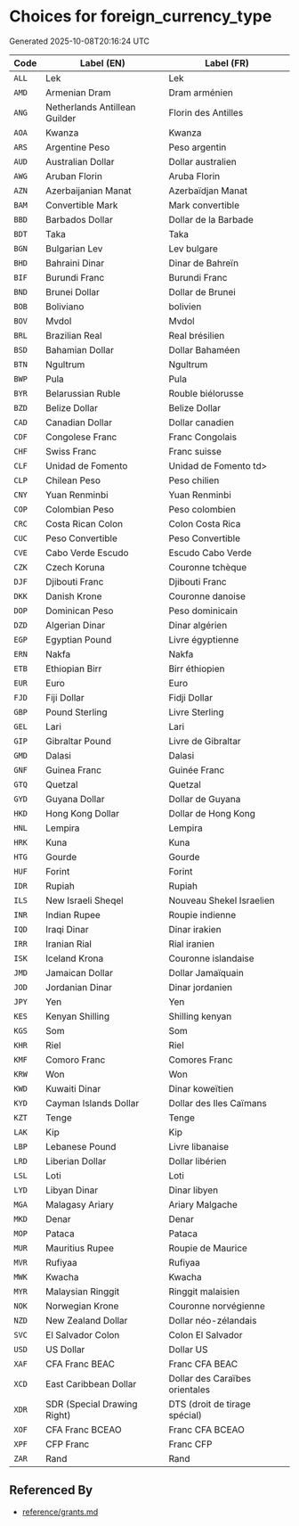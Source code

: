 # Choices for foreign_currency_type

Generated 2025-10-08T20:16:24 UTC

| Code | Label (EN) | Label (FR) |
|------|------------|------------|
| `ALL` | Lek | Lek |
| `AMD` | Armenian Dram | Dram arménien |
| `ANG` | Netherlands Antillean Guilder | Florin des Antilles |
| `AOA` | Kwanza | Kwanza |
| `ARS` | Argentine Peso | Peso argentin |
| `AUD` | Australian Dollar | Dollar australien |
| `AWG` | Aruban Florin | Aruba Florin |
| `AZN` | Azerbaijanian Manat | Azerbaïdjan Manat |
| `BAM` | Convertible Mark | Mark convertible |
| `BBD` | Barbados Dollar | Dollar de la Barbade |
| `BDT` | Taka | Taka |
| `BGN` | Bulgarian Lev | Lev bulgare |
| `BHD` | Bahraini Dinar | Dinar de Bahreïn |
| `BIF` | Burundi Franc | Burundi Franc |
| `BND` | Brunei Dollar | Dollar de Brunei |
| `BOB` | Boliviano | bolivien |
| `BOV` | Mvdol | Mvdol |
| `BRL` | Brazilian Real | Real brésilien |
| `BSD` | Bahamian Dollar | Dollar Bahaméen |
| `BTN` | Ngultrum | Ngultrum |
| `BWP` | Pula | Pula |
| `BYR` | Belarussian Ruble | Rouble biélorusse |
| `BZD` | Belize Dollar | Belize Dollar |
| `CAD` | Canadian Dollar | Dollar canadien |
| `CDF` | Congolese Franc | Franc Congolais |
| `CHF` | Swiss Franc | Franc suisse |
| `CLF` | Unidad de Fomento | Unidad de Fomento  td> |
| `CLP` | Chilean Peso | Peso chilien |
| `CNY` | Yuan Renminbi | Yuan Renminbi |
| `COP` | Colombian Peso | Peso colombien |
| `CRC` | Costa Rican Colon | Colon Costa Rica |
| `CUC` | Peso Convertible | Peso Convertible |
| `CVE` | Cabo Verde Escudo | Escudo Cabo Verde |
| `CZK` | Czech Koruna | Couronne tchèque |
| `DJF` | Djibouti Franc | Djibouti Franc |
| `DKK` | Danish Krone | Couronne danoise |
| `DOP` | Dominican Peso | Peso dominicain |
| `DZD` | Algerian Dinar | Dinar algérien |
| `EGP` | Egyptian Pound | Livre égyptienne |
| `ERN` | Nakfa | Nakfa |
| `ETB` | Ethiopian Birr | Birr éthiopien |
| `EUR` | Euro | Euro |
| `FJD` | Fiji Dollar | Fidji Dollar |
| `GBP` | Pound Sterling | Livre Sterling |
| `GEL` | Lari | Lari |
| `GIP` | Gibraltar Pound | Livre de Gibraltar |
| `GMD` | Dalasi | Dalasi |
| `GNF` | Guinea Franc | Guinée Franc |
| `GTQ` | Quetzal | Quetzal |
| `GYD` | Guyana Dollar | Dollar de Guyana |
| `HKD` | Hong Kong Dollar | Dollar de Hong Kong |
| `HNL` | Lempira | Lempira |
| `HRK` | Kuna | Kuna |
| `HTG` | Gourde | Gourde |
| `HUF` | Forint | Forint |
| `IDR` | Rupiah | Rupiah |
| `ILS` | New Israeli Sheqel | Nouveau Shekel Israelien |
| `INR` | Indian Rupee | Roupie indienne |
| `IQD` | Iraqi Dinar | Dinar irakien |
| `IRR` | Iranian Rial | Rial iranien |
| `ISK` | Iceland Krona | Couronne islandaise |
| `JMD` | Jamaican Dollar | Dollar Jamaïquain |
| `JOD` | Jordanian Dinar | Dinar jordanien |
| `JPY` | Yen | Yen |
| `KES` | Kenyan Shilling | Shilling kenyan |
| `KGS` | Som | Som |
| `KHR` | Riel | Riel |
| `KMF` | Comoro Franc | Comores Franc |
| `KRW` | Won | Won |
| `KWD` | Kuwaiti Dinar | Dinar koweïtien |
| `KYD` | Cayman Islands Dollar | Dollar des Iles Caïmans |
| `KZT` | Tenge | Tenge |
| `LAK` | Kip | Kip |
| `LBP` | Lebanese Pound | Livre libanaise |
| `LRD` | Liberian Dollar | Dollar libérien |
| `LSL` | Loti | Loti |
| `LYD` | Libyan Dinar | Dinar libyen |
| `MGA` | Malagasy Ariary | Ariary Malgache |
| `MKD` | Denar | Denar |
| `MOP` | Pataca | Pataca |
| `MUR` | Mauritius Rupee | Roupie de Maurice |
| `MVR` | Rufiyaa | Rufiyaa |
| `MWK` | Kwacha | Kwacha |
| `MYR` | Malaysian Ringgit | Ringgit malaisien |
| `NOK` | Norwegian Krone | Couronne norvégienne |
| `NZD` | New Zealand Dollar | Dollar néo-zélandais |
| `SVC` | El Salvador Colon | Colon El Salvador |
| `USD` | US Dollar | Dollar US |
| `XAF` | CFA Franc BEAC | Franc CFA BEAC |
| `XCD` | East Caribbean Dollar | Dollar des Caraïbes orientales |
| `XDR` | SDR (Special Drawing Right) | DTS (droit de tirage spécial) |
| `XOF` | CFA Franc BCEAO | Franc CFA BCEAO |
| `XPF` | CFP Franc | Franc CFP |
| `ZAR` | Rand | Rand |


## Referenced By

- [reference/grants.md](../reference/grants.md)
